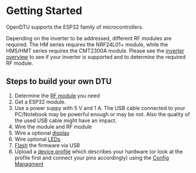 # Getting Started

OpenDTU supports the ESP32 family of microcontrollers.

Depending on the inverter to be addressed, different RF modules are required. The HM series requires the NRF24L01+ module, while the HMS/HMT series requires the CMT2300A module.
Please see the [inverter overview](inverter_overview.md) to see if your inverter is supported and to determine the required RF module.

## Steps to build your own DTU

1. Determine the [RF module](inverter_overview.md) you need
2. Get a ESP32 module.
3. Use a power suppy with 5 V and 1 A. The USB cable connected to your PC/Notebook may be powerful enough or may be not. Also the quality of the used USB cable might have an impact.
4. Wire the module and RF module
5. Wire a optional [display](display.md)
6. Wire optional [LEDs](led.md)
7. [Flash](../firmware/flash_esp.md) the firmware via USB
8. Upload a [device profile](../firmware/device_profiles.md) which describes your hardware (or look at the profile first and connect your pins accordingly) using the [Config Managment](../firmware/configuration/config_settings.md)

